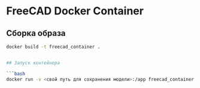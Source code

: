 # FreeCAD Docker Container

## Сборка образа

```bash
docker build -t freecad_container .


## Запуск контейнера

```bash
docker run -v <свой путь для сохранения модели>:/app freecad_container